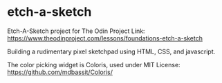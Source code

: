 # etch-a-sketch

Etch-A-Sketch project for The Odin Project
Link: https://www.theodinproject.com/lessons/foundations-etch-a-sketch

Building a rudimentary pixel sketchpad using HTML, CSS, and javascript.

The color picking widget is Coloris, used under MIT License: https://github.com/mdbassit/Coloris/